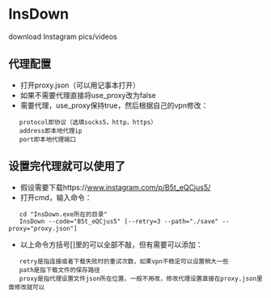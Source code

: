 # InsDown
download Instagram pics/videos

## 代理配置
- 打开proxy.json（可以用记事本打开）
- 如果不需要代理直接将use_proxy改为false
- 需要代理，use_proxy保持true，然后根据自己的vpn修改：
```
   protocol即协议（选填socks5，http，https）
   address即本地代理ip
   port即本地代理端口
```

## 设置完代理就可以使用了
- 假设需要下载https://www.instagram.com/p/B5t_eQCjus5/
- 打开cmd，输入命令：
```
   cd "InsDown.exe所在的目录"
   InsDown --code="B5t_eQCjus5" [--retry=3 --path="./save" --proxy="proxy.json"]
```
- 以上命令方括号[]里的可以全部不敲，但有需要可以添加：
```
   retry是指连接或者下载失败时的重试次数，如果vpn不稳定可以设置稍大一些
   path是指下载文件的保存路径
   proxy是指代理设置文件json所在位置，一般不用改，修改代理设置直接在proxy.json里面修改就可以
```
